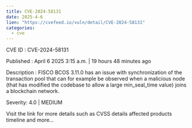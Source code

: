 ```yaml
---
title: CVE-2024-58131
date: 2025-4-6
lien: "https://cvefeed.io/vuln/detail/CVE-2024-58131"
categories:
  - cve
---
```


CVE ID : CVE-2024-58131

Published :  April 6
2025
3:15 a.m. | 19 hours
48 minutes ago

Description : FISCO BCOS 3.11.0 has an issue with synchronization of the transaction pool that can
for example
be observed when a malicious node (that has modified the codebase to allow a large min_seal_time value) joins a blockchain network.

Severity: 4.0 | MEDIUM

Visit the link for more details
such as CVSS details
affected products
timeline
and more...
